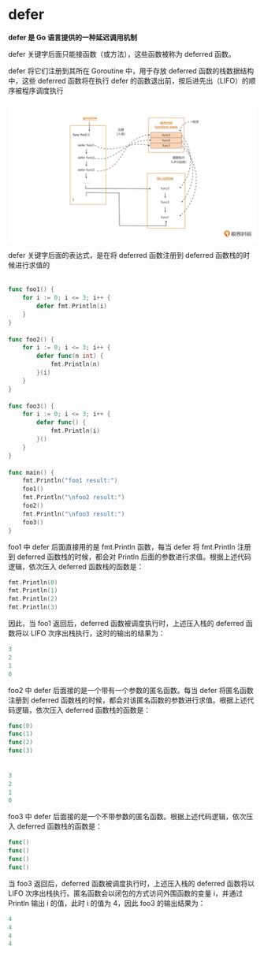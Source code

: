 # defer

**defer 是 Go 语言提供的一种延迟调用机制**

defer 关键字后面只能接函数（或方法），这些函数被称为 deferred 函数。

defer 将它们注册到其所在 Goroutine 中，用于存放 deferred 函数的栈数据结构中，这些 deferred 函数将在执行 defer 的函数退出前，按后进先出（LIFO）的顺序被程序调度执行

![](../../../.gitbook/assets/image.png)

defer 关键字后面的表达式，是在将 deferred 函数注册到 deferred 函数栈的时候进行求值的​

```go

func foo1() {
    for i := 0; i <= 3; i++ {
        defer fmt.Println(i)
    }
}

func foo2() {
    for i := 0; i <= 3; i++ {
        defer func(n int) {
            fmt.Println(n)
        }(i)
    }
}

func foo3() {
    for i := 0; i <= 3; i++ {
        defer func() {
            fmt.Println(i)
        }()
    }
}

func main() {
    fmt.Println("foo1 result:")
    foo1()
    fmt.Println("\nfoo2 result:")
    foo2()
    fmt.Println("\nfoo3 result:")
    foo3()
}
```

foo1 中 defer 后面直接用的是 fmt.Println 函数，每当 defer 将 fmt.Println 注册到 deferred 函数栈的时候，都会对 Println 后面的参数进行求值。根据上述代码逻辑，依次压入 deferred 函数栈的函数是：

```go
fmt.Println(0)
fmt.Println(1)
fmt.Println(2)
fmt.Println(3)
```

因此，当 foo1 返回后，deferred 函数被调度执行时，上述压入栈的 deferred 函数将以 LIFO 次序出栈执行，这时的输出的结果为：

```go
3
2
1
0
```

foo2 中 defer 后面接的是一个带有一个参数的匿名函数。每当 defer 将匿名函数注册到 deferred 函数栈的时候，都会对该匿名函数的参数进行求值。根据上述代码逻辑，依次压入 deferred 函数栈的函数是：

```go
func(0)
func(1)
func(2)
func(3)


3
2
1
0
```

foo3 中 defer 后面接的是一个不带参数的匿名函数。根据上述代码逻辑，依次压入 deferred 函数栈的函数是：

```go
func()
func()
func()
func()
```

当 foo3 返回后，deferred 函数被调度执行时，上述压入栈的 deferred 函数将以 LIFO 次序出栈执行。匿名函数会以闭包的方式访问外围函数的变量 i，并通过 Println 输出 i 的值，此时 i 的值为 4，因此 foo3 的输出结果为：

```go
4
4
4
4
```
